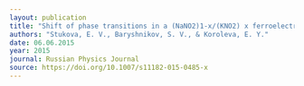 ```yaml
---
layout: publication
title: "Shift of phase transitions in a (NaNO2)1-x/(KNO2) x ferroelectric composite"
authors: "Stukova, E. V., Baryshnikov, S. V., & Koroleva, E. Y."
date: 06.06.2015
year: 2015
journal: Russian Physics Journal
source: https://doi.org/10.1007/s11182-015-0485-x
---
```

